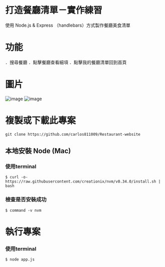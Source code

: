 # 打造餐廳清單－實作練習
使用 Node.js & Express （handlebars）方式製作餐廳美食清單

# 功能
．搜尋餐廳
．點擊餐廳查看細項
．點擊我的餐廳清單回到首頁

# 圖片
![image](https://github.com/carlos811009/Restaurant-website/blob/master/%E6%88%AA%E5%9C%96%202021-05-09%2014.37.21.png)
![image](https://github.com/carlos811009/Restaurant-website/blob/master/%E6%88%AA%E5%9C%96%202021-05-09%2014.37.29.png)

#  複製或下載此專案
    git clone https://github.com/carlos811009/Restaurant-website
 
## 本地安裝 Node (Mac)
### 使用terminal ###
`$ curl -o- https://raw.githubusercontent.com/creationix/nvm/v0.34.0/install.sh | bash`

### 檢查是否安裝成功 ###
`$ command -v nvm`

# 執行專案 #
### 使用terminal ###
`$ node app.js`
